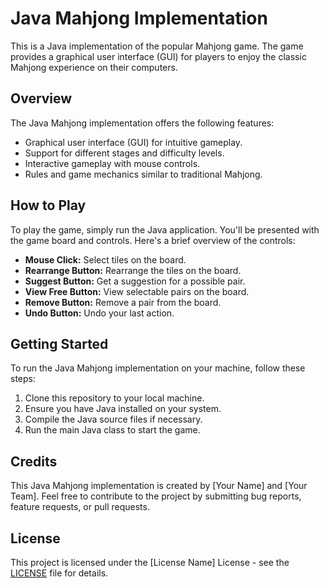 # Java Mahjong Implementation

This is a Java implementation of the popular Mahjong game. The game provides a graphical user interface (GUI) for players to enjoy the classic Mahjong experience on their computers.

## Overview

The Java Mahjong implementation offers the following features:

- Graphical user interface (GUI) for intuitive gameplay.
- Support for different stages and difficulty levels.
- Interactive gameplay with mouse controls.
- Rules and game mechanics similar to traditional Mahjong.

## How to Play

To play the game, simply run the Java application. You'll be presented with the game board and controls. Here's a brief overview of the controls:

- **Mouse Click:** Select tiles on the board.
- **Rearrange Button:** Rearrange the tiles on the board.
- **Suggest Button:** Get a suggestion for a possible pair.
- **View Free Button:** View selectable pairs on the board.
- **Remove Button:** Remove a pair from the board.
- **Undo Button:** Undo your last action.

## Getting Started

To run the Java Mahjong implementation on your machine, follow these steps:

1. Clone this repository to your local machine.
2. Ensure you have Java installed on your system.
3. Compile the Java source files if necessary.
4. Run the main Java class to start the game.

## Credits

This Java Mahjong implementation is created by [Your Name] and [Your Team]. Feel free to contribute to the project by submitting bug reports, feature requests, or pull requests.

## License

This project is licensed under the [License Name] License - see the [LICENSE](LICENSE) file for details.
